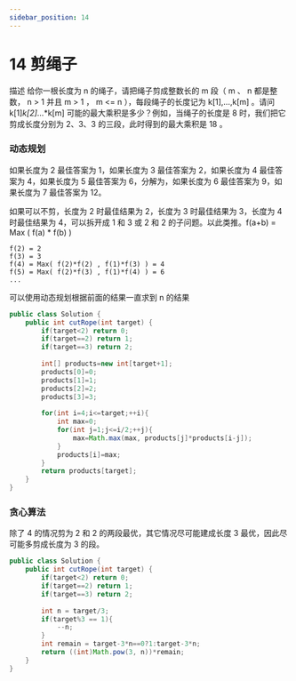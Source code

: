 ```yaml
---
sidebar_position: 14
---
```


# 14 剪绳子

描述
给你一根长度为 n 的绳子，请把绳子剪成整数长的 m 段（ m 、 n 都是整数， n > 1 并且 m > 1 ， m <= n ），每段绳子的长度记为 k[1],...,k[m] 。请问 k[1]*k[2]*...*k[m] 可能的最大乘积是多少？例如，当绳子的长度是 8 时，我们把它剪成长度分别为 2、3、3 的三段，此时得到的最大乘积是 18 。

### 动态规划

如果长度为 2 最佳答案为 1，如果长度为 3 最佳答案为 2，如果长度为 4 最佳答案为 4，如果长度为 5 最佳答案为 6，分解为，如果长度为 6 最佳答案为 9，如果长度为 7 最佳答案为 12。

如果可以不剪，长度为 2 时最佳结果为 2，长度为 3 时最佳结果为 3，长度为 4 时最佳结果为 4，可以拆开成 1 和 3 或 2 和 2 的子问题。以此类推。f(a+b) = Max ( f(a) * f(b) )

```
f(2) = 2
f(3) = 3
f(4) = Max( f(2)*f(2) , f(1)*f(3) ) = 4
f(5) = Max( f(2)*f(3) , f(1)*f(4) ) = 6
...
```

可以使用动态规划根据前面的结果一直求到 n 的结果

```java
public class Solution {
    public int cutRope(int target) {
        if(target<2) return 0;
        if(target==2) return 1;
        if(target==3) return 2;
        
        int[] products=new int[target+1];
        products[0]=0;
        products[1]=1;
        products[2]=2;
        products[3]=3;
        
        for(int i=4;i<=target;++i){
            int max=0;
            for(int j=1;j<=i/2;++j){
                max=Math.max(max, products[j]*products[i-j]);
            }
            products[i]=max;
        }
        return products[target];
    }
}
```

### 贪心算法

除了 4 的情况剪为 2 和 2 的两段最优，其它情况尽可能建成长度 3 最优，因此尽可能多剪成长度为 3 的段。

```java
public class Solution {
    public int cutRope(int target) {
        if(target<2) return 0;
        if(target==2) return 1;
        if(target==3) return 2;
        
        int n = target/3;
        if(target%3 == 1){
            --n;
        }
        int remain = target-3*n==0?1:target-3*n;
        return ((int)Math.pow(3, n))*remain;
    }
}
```